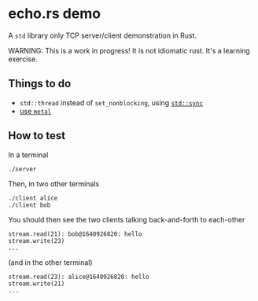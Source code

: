 # echo.rs demo
A `std` library only TCP server/client demonstration in Rust.

WARNING: This is a work in progress! It is not idiomatic rust.
It's a learning exercise.

## Things to do
- `std::thread` instead of `set_nonblocking`,  using [`std::sync`](https://doc.rust-lang.org/std/sync/index.html)
- [use `metal`](https://github.com/tokio-rs/mio)


## How to test
In a terminal
```
./server
```

Then, in two other terminals
```
./client alice
./client bob
```

You should then see the two clients talking back-and-forth to each-other
```
stream.read(21): bob@1640926820: hello
stream.write(23)
...
```

(and in the other terminal)
```
stream.read(23): alice@1640926820: hello
stream.write(21)
...
```
